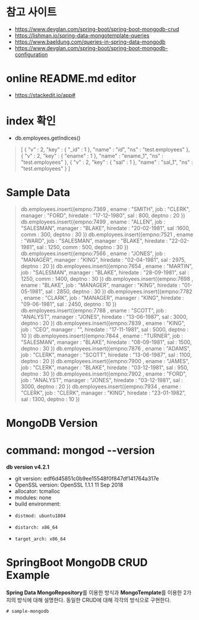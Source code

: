 # 참고 사이트
 - https://www.devglan.com/spring-boot/spring-boot-mongodb-crud
 - https://lishman.io/spring-data-mongotemplate-queries
 - https://www.baeldung.com/queries-in-spring-data-mongodb
 - https://www.devglan.com/spring-boot/spring-boot-mongodb-configuration


# online README.md editor
 - https://stackedit.io/app#

# index 확인
- db.employees.getIndices()
> [
        {
                "v" : 2,
                "key" : {
                        "_id" : 1
                },
                "name" : "_id_",
                "ns" : "test.employees"
        },
        {
                "v" : 2,
                "key" : {
                        "ename" : 1
                },
                "name" : "ename_1",
                "ns" : "test.employees"
        },
        {
                "v" : 2,
                "key" : {
                        "sal" : 1
                },
                "name" : "sal_1",
                "ns" : "test.employees"
        }
]



# Sample Data
> db.employees.insert({empno:7369 , ename : "SMITH", job : "CLERK", manager : "FORD", hiredate : "17-12-1980", sal : 800, deptno : 20 }) 
> db.employees.insert({empno:7499 , ename : "ALLEN", job : "SALESMAN", manager : "BLAKE", hiredate : "20-02-1981", sal :1600, comm : 300, deptno : 30 })
> db.employees.insert({empno:7521 , ename : "WARD", job : "SALESMAN", manager : "BLAKE", hiredate : "22-02-1981", sal : 1250, comm : 500, deptno : 30 })
> db.employees.insert({empno:7566 , ename : "JONES", job : "MANAGER", manager : "KING", hiredate : "02-04-1981", sal : 2975, deptno : 20 })
> db.employees.insert({empno:7654 , ename : "MARTIN", job : "SALESMAN", manager : "BLAKE", hiredate : "28-09-1981", sal : 1250, comm : 1400, deptno : 30 })
> db.employees.insert({empno:7698 , ename : "BLAKE", job : "MANAGER", manager : "KING", hiredate : "01-05-1981", sal : 2850, deptno : 30 })
> db.employees.insert({empno:7782 , ename : "CLARK", job : "MANAGER", manager : "KING", hiredate : "09-06-1981", sal : 2450, deptno : 10 })
> db.employees.insert({empno:7788 , ename : "SCOTT", job : "ANALYST", manager : "JONES", hiredate : "13-06-1987", sal : 3000, deptno : 20 })
> db.employees.insert({empno:7839 , ename : "KING", job : "CEO", manager : "", hiredate : "17-11-1981", sal : 5000, deptno : 10 })
> db.employees.insert({empno:7844 , ename : "TURNER", job : "SALESMAN", manager : "BLAKE", hiredate : "08-09-1981", sal : 1500, deptno : 30 }) 
> db.employees.insert({empno:7876 , ename : "ADAMS", job : "CLERK", manager : "SCOTT", hiredate : "13-06-1987", sal : 1100, deptno : 20 })
> db.employees.insert({empno:7900 , ename : "JAMES", job : "CLERK", manager : "BLAKE", hiredate : "03-12-1981", sal : 950, deptno : 30 })
> db.employees.insert({empno:7902 , ename : "FORD", job : "ANALYST", manager : "JONES", hiredate : "03-12-1981", sal : 3000, deptno : 20 })
> db.employees.insert({empno:7934 , ename : "CLERK", job : "CLERK", manager : "KING", hiredate : "23-01-1982", sal : 1300, deptno : 10 })

# MongoDB Version
# command: mongod --version
**db version v4.2.1**
- git version: edf6d45851c0b9ee15548f0f847df141764a317e
- OpenSSL version: OpenSSL 1.1.1  11 Sep 2018
- allocator: tcmalloc
- modules: none
- build environment:
-     distmod: ubuntu1804
-     distarch: x86_64
-     target_arch: x86_64
    
    

# SpringBoot MongoDB CRUD Example

**Spring Data MongoRepository**를 이용한 방식과 **MongoTemplate**를 이용한 2가지의 방식에 대해 설명한다.
동일한 CRUD에 대해 각각의 방식으로 구현한다.
























    # sample-mongodb
